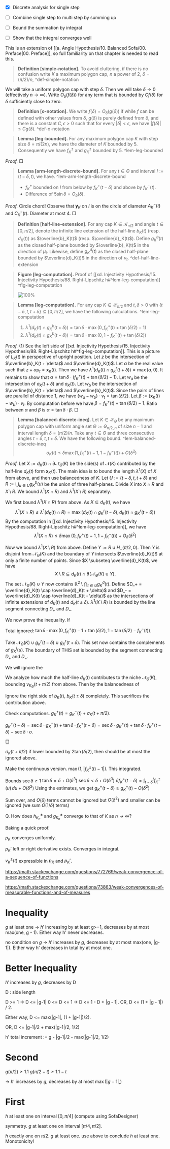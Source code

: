 - [x] Discrete analysis for single step
- [ ] Combine single step to multi step by summing up
- [ ] Bound the summation by integral
- [ ] Show that the integral converges well


This is an extension of [[a. Angle Hypothesis/10. Balanced Sofa/00. Preface|00. Preface]], so full familiarity on that chapter is needed to read this.

> __Definition [simple-notation].__ To avoid cluttering, if there is no confusion write $K$ a maximum polygon cap, $n$ a power of 2, $\delta = (\pi/2) / n$, ^def-simple-notation

We will take a uniform polygon cap with step $\delta$. Then we will take $\delta \to 0$ (effectively $n \to \infty$). Write $O_\delta(f(\delta))$ for any term that is bounded by $C f(\delta)$ for $\delta$ sufficiently close to zero.

> __Definition [o-notation].__ We write $f(\delta) = O_\delta(g(\delta))$ if while $f$ can be defined with other values from $\delta$, $g(\delta)$ is purely defined from $\delta$, and there is a constant $C, \epsilon > 0$ such that for every $|\delta| < \epsilon$, we have $|f(\delta)| \leq C g(\delta)$. ^def-o-notation

> __Lemma [leg-bounded].__ For any maximum polygon cap $K$ with step size $\delta = \pi/(2n)$, we have the diameter of $K$ bounded by $5$. Consequently we have $f_K^{\pm}$ and $g_K^{\pm}$ bounded by 5. ^lem-leg-bounded

_Proof._  □

> __Lemma [arm-length-discrete-bound].__ For any $t \in \Theta$ and interval $I := (t - \delta, t)$, we have. ^lem-arm-length-discrete-bound
> 
> - $f_K^{\pm}$ bounded on $I$ from below by $f_K^+(t - \delta)$ and above by $f_K^-(t)$.
> - Difference of $5 \sin \delta = O_\delta(\delta)$.

_Proof._ Circle chord! Observe that $\mathbf{y}_K$ on $I$ is on the circle of diameter $A_K^-(t)$ and $C_K^-(t)$. Diameter at most 4. □

> __Definition [half-line-extension].__ For any cap $K \in \mathcal{K}_{\pi/2}$ and angle $t \in [0, \pi/2]$, denote the infinite line extension of the half-line $b_K(t)$ (resp. $d_K(t)$) as $\overline{b}_K(t)$ (resp. $\overline{d}_K(t)$). Define $g_K^b(t)$ as the closed half-plane bounded by $\overline{b}_K(t)$ in the direction of $\mu_t$. Likewise, define $g_K^d(t)$ as the closed half-plane bounded by $\overline{d}_K(t)$ in the direction of $\nu_t$. ^def-half-line-extension

> __Figure [leg-computation].__ Proof of [[xd. Injectivity Hypothesis/15. Injectivity Hypothesis/88. Right-Lipschitz h#^lem-leg-computation]] ^fig-leg-computation
> 
> ![100%](images/leg-computation.svg)

> __Lemma [leg-computation].__ For any cap $K \in \mathcal{K}_{\pi/2}$ and $t, \delta > 0$ with $\left\{ t - \delta, t, t + \delta \right\} \subseteq [0, \pi/2]$, we have the following calculations. ^lem-leg-computation
> 
> 1. $\lambda^1(d_K(t) \cap g_K^b(t + \delta)) = \tan \delta \cdot \max(0, f_K^+(t) + \tan(\delta / 2) - 1)$
> 2. $\lambda^1(d_K(t) \cap g_K^b(t - \delta)) = \tan \delta \cdot \max(0, 1 - f_K^-(t) + \tan(\delta / 2))$

_Proof._ (1) See the left side of [[xd. Injectivity Hypothesis/15. Injectivity Hypothesis/88. Right-Lipschitz h#^fig-leg-computation]]. This is a picture of $L_K(t)$ in perspective of upright position. Let $z$ be the intersection of $\overline{b}_K(t + \delta)$ and $\overline{d}_K(t)$. Let $\alpha$ be the real value such that $z + \alpha \mu_t = \mathbf{x}_K(t)$. Then we have $\lambda^1(d_K(t) \cap g_K^r(t + \delta)) = \max(\alpha, 0)$. It remains to show that $\alpha = \tan \delta \cdot (f_K^+(t) + \tan(\delta / 2) - 1)$. Let $w_a$ be the intersection of $a_K(t + \delta)$ and $a_K(t)$. Let $w_b$ be the intersection of $\overline{b}_K(t + \delta)$ and $\overline{b}_K(t)$. Since the pairs of lines are parallel of distance 1, we have $(w_a - w_b) \cdot \nu_t = \tan(\delta/2)$. Let $\beta := (\mathbf{x}_K(t) - w_b) \cdot \nu_t$. By computation before we have $\beta = f_K^+(t) + \tan(\delta / 2) - 1$. Ratio between $\alpha$ and $\beta$ is $\alpha = \tan \delta \cdot \beta$. □

> __Lemma [balanced-discrete-ineq].__ Let $K \in \mathcal{K}_\Theta$ be any maximum polygon cap with uniform angle set $\Theta := \Theta_{\pi/2, n}$ of size $n-1$ and interval length $\delta = (\pi/2) / n$. Take any $t \in \Theta$ and three consecutive angles $t - \delta, t, t + \delta$. We have the following bound. ^lem-balanced-discrete-ineq
$$
\sigma_K(t) \leq \delta \max(1, f_K^+(t) - 1, 1 - f_K^-(t)) + O(\delta^2)
$$

_Proof._ Let $X := d_K(t) \cap \partial \mathcal{N}_\Theta(K)$ be the side(s) of $\mathcal{N}(K)$ contributed by the half-line $d_K(t)$ form $\mathbf{x}_K(t)$. The main idea is to bound the length $\lambda^1(X)$ of $X$ from above, and then use balancedness of $K$. Let $U := \left\{ t - \delta, t, t + \delta \right\}$ and  $R := \bigcup_{u \in U} g_K^b (u)$ be the union of three half-planes. Divide $X$ into $X \cap R$ and $X \setminus R$. We bound $\lambda^1(X \cap R)$ and $\lambda^1(X \setminus R)$ separately.

We first bound $\lambda^1(X \cap R)$ from above. As $X \subseteq d_K(t)$, we have
$$
\lambda^1(X \cap R) \leq \lambda^1(d_K(t) \cap R) = \max(d_K(t) \cap g_K^r(t - \delta), d_K(t) \cap g_K^r(t + \delta))
$$
By the computation in [[xd. Injectivity Hypothesis/15. Injectivity Hypothesis/88. Right-Lipschitz h#^lem-leg-computation]], we have
$$
\lambda^1(X \cap R) \leq \delta \max(0, f_K^+(t) - 1, 1 - f_K^-(t)) + O_\delta(\delta^2)
$$

Now we bound $\lambda^1(X \setminus R)$ from above. Define $Y := R \cup H_-(\pi/2, 0)$. Then $Y$ is disjoint from $\mathcal{N}_\Theta(K)$ and the boundary of $Y$ intersects $\overline{d}_K(t)$ at only a finite number of points. Since $X \subseteq \overline{d}_K(t)$, we have
$$
X \setminus R \subseteq d_K(t) \cap \partial (\mathcal{N}_\Theta(K) \cup Y).
$$
The set $\mathcal{N}_\Theta(K) \cup Y$ now contains $\mathbb{R}^2 \setminus \bigcap_{t \in U} g_K^d(t)$. Define $D_+ = \overline{d}_K(t) \cap \overline{d}_K(t + \delta)$ and $D_- = \overline{d}_K(t) \cap \overline{d}_K(t - \delta)$ as the intersections of infinite extensions of $d_K(t)$ and $d_K(t \pm \delta)$. $\lambda^1(X \setminus R)$ is bounded by the line segment connecting $D_+$ and $D_-$.

We now prove the inequality. If 



Total ignored: $\tan \delta \cdot\max(0, f_K^+(t) - 1 + \tan (\delta/2), 1 + \tan (\delta / 2) - f_K^-(t))$.

Take $\mathcal{N}_\Theta(K) \cup g_K^r(t - \delta) \cup g_K^r (t + \delta)$. This set now contains the complements of $g_K^l(u)$. The boundary of THIS set is bounded by the segment connecting $D_+$ and $D_-$. 



We will ignore the 

We analyze how much the half-line $d_K(t)$ contributes to the niche $\mathcal{N}_\Theta(K)$, bounding $\nu_{K_{\Theta}}(t + \pi/2)$ from above. Then by the balancedness of 

Ignore the right side of $b_K(t)$, $b_K(t \pm \delta)$ completely. This sacrifices the contribution above.

Check computations. 
$g_K^+(t) = g_K^-(t) + \sigma_K(t + \pi/2)$.

$g_K^+(t - \delta) = \sec \delta \cdot g_K^-(t) + \tan \delta \cdot f_K^+(t - \delta) = \sec \delta \cdot g_K^+(t) + \tan \delta \cdot f_K^+(t - \delta) - \sec \delta \cdot \sigma$.

□


$\sigma_K(t + \pi/2)$ if lower bounded by $2 \tan (\delta / 2)$, then should be at most the ignored above.

Make the continuous version. $\max(1, |f_K^{\pm}(t) - 1|)$. This integrated.



Bounds $\sec \delta \geq 1$
$\tan \delta = \delta + O(\delta^3)$
$\sec \delta < \delta + O(\delta^3)$
$\delta f_K^+(t - \delta) = \int_{t - \delta}^t f_K^{\pm}(u) \, du + O(\delta^2)$
Using the estimates, we get
$g_K^+(t - \delta) \geq g_K^+(t) - O(\delta^2)$

Sum over, and $O(\delta)$ terms cannot be ignored but $O(\delta^2)$ and smaller can be ignored
(we sum $O(1/\delta)$ terms)


Q. How does $h^{\pm}_{K_n}$ and $g_{K_n}^{\pm}$ converge to that of $K$ as $n \to \infty$?

Baking a quick proof. 

$p_K$ converges uniformly. 

$p_K'$ left or right derivative exists. Converges in integral.

$v_K^{\pm}(t)$ expressible in $p_K$ and $p_K'$.

https://math.stackexchange.com/questions/772769/weak-convergence-of-a-sequence-of-functions

https://math.stackexchange.com/questions/73863/weak-convergences-of-measurable-functions-and-of-measures



# Inequality

$g$ at least one -> $h'$ increasing by at least g>=1, decreases by at most max(one, g - 1). Either way h' never decreases.

no condition on $g$ -> $h'$ increases by $g$, decreases by at most max(one, |g-1|). Either way h' decreases in total by at most one.

# Better Inequality

$h'$ increases by $g$, decreases by D

D : side length

D >= 1 -> D <= |g-1|
0 <= D <= 1 -> D <= 1 - D + |g - 1|. OR, D <= (1 + |g - 1|) / 2.

Either way, D <= max(|g-1|, (1 + |g-1|)/2).

OR, D <= |g-1|/2 + max(|g-1|/2, 1/2)

h' total increment := g - |g-1|/2 - max(|g-1|/2, 1/2)

# Second

$g(\pi/2) \geq 1.1$ 
$g(\pi/2 - t) \geq 1.1 - t$

-> $h'$ increases by $g$, decreases by at most $\max(|g - 1|, )$


# First

$h$ at least one on interval $[0, \pi/4]$ (compute using SofaDesigner)

symmetry. $g$ at least one on interval $[\pi/4, \pi/2]$.

$h$ exactly one on $\pi/2$. $g$ at least one. use above to conclude $h$ at least one. Monotonicity!

